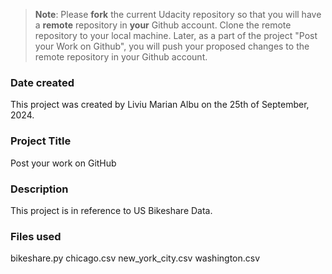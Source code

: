 >**Note**: Please **fork** the current Udacity repository so that you will have a **remote** repository in **your** Github account. Clone the remote repository to your local machine. Later, as a part of the project "Post your Work on Github", you will push your proposed changes to the remote repository in your Github account.

### Date created
This project was created by Liviu Marian Albu on the 25th of September, 2024.

### Project Title
Post your work on GitHub

### Description
This project is in reference to US Bikeshare Data.

### Files used
bikeshare.py chicago.csv new_york_city.csv washington.csv



